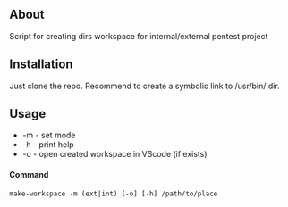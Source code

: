 ## About
Script for creating dirs workspace for internal/external pentest project

## Installation 
Just clone the repo.
Recommend to create a symbolic link to /usr/bin/ dir.

## Usage 
- -m  - set mode
- -h  - print help
- -o  - open created workspace in VScode (if exists)
  
#### Command  
```make-workspace -m (ext|int) [-o] [-h] /path/to/place```
